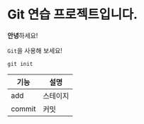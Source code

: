 # Git 연습 프로젝트입니다.

**안녕**하세요!

`Git`을 사용해 보세요!
```
git init
```


|기능|설명|
|---|---|
|add|스테이지|
|commit|커밋|
